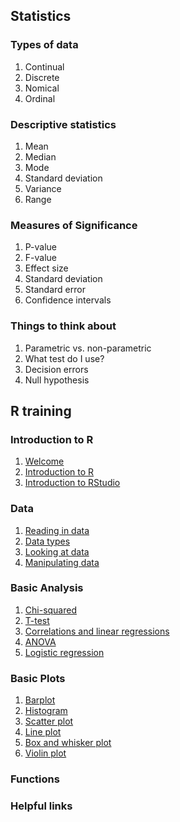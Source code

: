 ## Statistics

### Types of data
1. Continual
2. Discrete
3. Nomical
4. Ordinal

### Descriptive statistics
1. Mean
2. Median
3. Mode
4. Standard deviation
5. Variance
6. Range

### Measures of Significance
1. P-value
2. F-value
3. Effect size
4. Standard deviation
5. Standard error
6. Confidence intervals

### Things to think about
1. Parametric vs. non-parametric
2. What test do I use?
3. Decision errors
4. Null hypothesis

## R training 

### Introduction to R

1. <a href = "https://rgs212.github.io/welcome.md">Welcome</a>
2. <a href = "https://rgs212.github.io/introR">Introduction to R</a>
3. <a href = "https://rgs212.github.io/introRS">Introduction to RStudio</a>

### Data
1. <a href = "https://rgs212.github.io/readdata">Reading in data</a>
2. <a href = "https://rgs212.github.io/datatype">Data types</a>
3. <a href = "https://rgs212.github.io/datainvest">Looking at data</a>
4. <a href = "https://rgs212.github.io/datamanip">Manipulating data</a>

### Basic Analysis
1. <a href = "https://rgs212.github.io/chi2">Chi-squared</a>
2. <a href = "https://rgs212.github.io/ttest">T-test</a>
3. <a href = "https://rgs212.github.io/corrandlr">Correlations and linear regressions</a>
4. <a href = "https://rgs212.github.io/anova">ANOVA</a>
5. <a href = "https://rgs212.github.io/lr">Logistic regression</a>

### Basic Plots
1. <a href = "https://rgs212.github.io/barplot">Barplot</a>
2. <a href = "https://rgs212.github.io/histogram">Histogram</a>
3. <a href = "https://rgs212.github.io/scatter">Scatter plot</a>
4. <a href = "https://rgs212.github.io/line">Line plot</a>
5. <a href = "https://rgs212.github.io/boxwhisk">Box and whisker plot</a>
6. <a href = "https://rgs212.github.io/violin">Violin plot</a>

### Functions

### Helpful links


